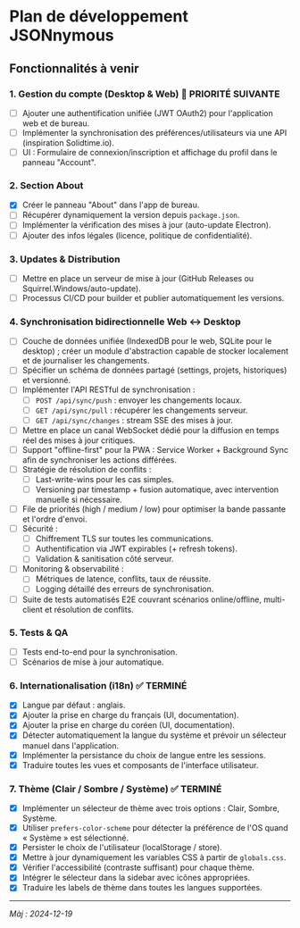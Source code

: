# Plan de développement JSONnymous

## Fonctionnalités à venir

### 1. Gestion du compte (Desktop & Web) 🎯 **PRIORITÉ SUIVANTE**
- [ ] Ajouter une authentification unifiée (JWT OAuth2) pour l'application web et de bureau.
- [ ] Implémenter la synchronisation des préférences/utilisateurs via une API (inspiration Solidtime.io).
- [ ] UI : Formulaire de connexion/inscription et affichage du profil dans le panneau "Account".

### 2. Section About
- [x] Créer le panneau "About" dans l'app de bureau.
- [ ] Récupérer dynamiquement la version depuis `package.json`.
- [ ] Implémenter la vérification des mises à jour (auto-update Electron).
- [ ] Ajouter des infos légales (licence, politique de confidentialité).

### 3. Updates & Distribution
- [ ] Mettre en place un serveur de mise à jour (GitHub Releases ou Squirrel.Windows/auto-update).
- [ ] Processus CI/CD pour builder et publier automatiquement les versions.

### 4. Synchronisation bidirectionnelle Web ↔ Desktop
- [ ] Couche de données unifiée (IndexedDB pour le web, SQLite pour le desktop) ; créer un module d'abstraction capable de stocker localement et de journaliser les changements.
- [ ] Spécifier un schéma de données partagé (settings, projets, historiques) et versionné.
- [ ] Implémenter l'API RESTful de synchronisation :
  - [ ] `POST /api/sync/push` : envoyer les changements locaux.
  - [ ] `GET /api/sync/pull` : récupérer les changements serveur.
  - [ ] `GET /api/sync/changes` : stream SSE des mises à jour.
- [ ] Mettre en place un canal WebSocket dédié pour la diffusion en temps réel des mises à jour critiques.
- [ ] Support "offline-first" pour la PWA : Service Worker + Background Sync afin de synchroniser les actions différées.
- [ ] Stratégie de résolution de conflits :
  - [ ] Last-write-wins pour les cas simples.
  - [ ] Versioning par timestamp + fusion automatique, avec intervention manuelle si nécessaire.
- [ ] File de priorités (high / medium / low) pour optimiser la bande passante et l'ordre d'envoi.
- [ ] Sécurité :
  - [ ] Chiffrement TLS sur toutes les communications.
  - [ ] Authentification via JWT expirables (+ refresh tokens).
  - [ ] Validation & sanitisation côté serveur.
- [ ] Monitoring & observabilité :
  - [ ] Métriques de latence, conflits, taux de réussite.
  - [ ] Logging détaillé des erreurs de synchronisation.
- [ ] Suite de tests automatisés E2E couvrant scénarios online/offline, multi-client et résolution de conflits.

### 5. Tests & QA
- [ ] Tests end-to-end pour la synchronisation.
- [ ] Scénarios de mise à jour automatique.

### 6. Internationalisation (i18n) ✅ **TERMINÉ**
- [x] Langue par défaut : anglais.
- [x] Ajouter la prise en charge du français (UI, documentation).
- [x] Ajouter la prise en charge du coréen (UI, documentation).
- [x] Détecter automatiquement la langue du système et prévoir un sélecteur manuel dans l'application.
- [x] Implémenter la persistance du choix de langue entre les sessions.
- [x] Traduire toutes les vues et composants de l'interface utilisateur.

### 7. Thème (Clair / Sombre / Système) ✅ **TERMINÉ**
- [x] Implémenter un sélecteur de thème avec trois options : Clair, Sombre, Système.
- [x] Utiliser `prefers-color-scheme` pour détecter la préférence de l'OS quand « Système » est sélectionné.
- [x] Persister le choix de l'utilisateur (localStorage / store).
- [x] Mettre à jour dynamiquement les variables CSS à partir de `globals.css`.
- [x] Vérifier l'accessibilité (contraste suffisant) pour chaque thème.
- [x] Intégrer le sélecteur dans la sidebar avec icônes appropriées.
- [x] Traduire les labels de thème dans toutes les langues supportées.

---
_Màj : 2024-12-19_ 